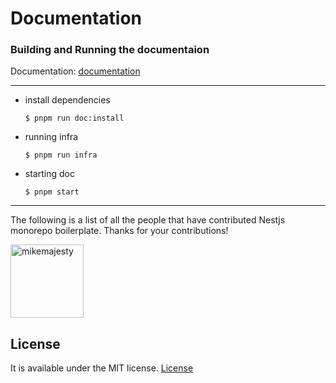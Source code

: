 # Documentation

### Building and Running the documentaion

Documentation:
[documentation](https://typespec.io/)

---

- install dependencies
  ```
  $ pnpm run doc:install
  ```
- running infra
  ```
  $ pnpm run infra
  ```
- starting doc
  ```
  $ pnpm start
  ```

---

The following is a list of all the people that have contributed Nestjs monorepo boilerplate. Thanks for your contributions!

[<img alt="mikemajesty" src="https://avatars1.githubusercontent.com/u/11630212?s=460&v=4&s=117" width="117">](https://github.com/mikemajesty)

## License

It is available under the MIT license.
[License](https://opensource.org/licenses/mit-license.php)
